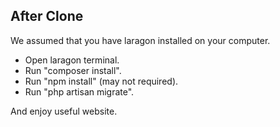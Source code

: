 ## After Clone

We assumed that you have laragon installed on your computer.

- Open laragon terminal.
- Run "composer install".
- Run "npm install" (may not required).
- Run "php artisan migrate".

And enjoy useful website.
